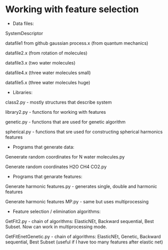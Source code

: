 # Working with feature selection

* Data files:

SystemDescriptor

datafile1 from github gaussian process.x (from quantum mechanics)

datafile2.x  (from rotation of molecules)

datafile3.x (two water molecules)

datafile4.x (three water molecules small)

datafile5.x (three water molecules huge)

* Libraries:

class2.py - mostly structures that describe system

library2.py - functions for working with features

genetic.py - functions that are used for genetic algorithm

spherical.py - functions that sre used for constructing spherical harmonics features

* Programs that generate data:

Geneerate random coordinates for N water molecules.py

Generate random coordinates H2O CH4 CO2.py

* Programs that genarate features:

Generate harmonic features.py - generates single, double and harmonic features

Generate harmonic features MP.py - same but uses multiprocessing

* Feature selection / elimination algorithms:

GetFit2.py - chain of algorithms: ElasticNEt, Backward sequential, Best Subset. Now can work in multiprocessing mode.

GetFitEnetGenetic.py - chain of algorithms: ElasticNEt, Genetic, Backward sequential, Best Subset (useful if I have too many features after elastic net)

